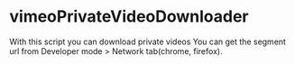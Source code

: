 # vimeoPrivateVideoDownloader
With this script you can download private videos
You can get the segment url from Developer mode > Network tab(chrome, firefox).

